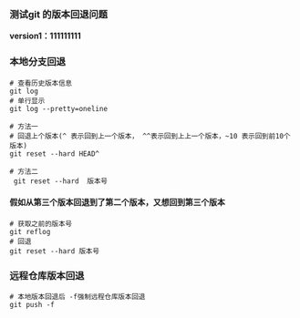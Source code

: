 ### 测试git 的版本回退问题

**version1：111111111**


### 本地分支回退
```
# 查看历史版本信息
git log
# 单行显示
git log --pretty=oneline
```

```
# 方法一
# 回退上个版本(^ 表示回到上一个版本， ^^表示回到上上一个版本，~10 表示回到前10个版本)
git reset --hard HEAD^

# 方法二
 git reset --hard  版本号
```

#### 假如从第三个版本回退到了第二个版本，又想回到第三个版本
```
# 获取之前的版本号
git reflog
# 回退
git reset --hard 版本号
```

### 远程仓库版本回退
```
# 本地版本回退后 -f强制远程仓库版本回退
git push -f
```
